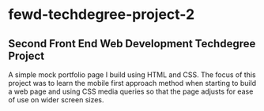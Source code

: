 # fewd-techdegree-project-2
<h2>Second Front End Web Development Techdegree Project</h2>

A simple mock portfolio page I build using HTML and CSS. The focus of this project was to learn the mobile first approach method when starting to build a web page and using CSS media queries so that the page adjusts for ease of use on wider screen sizes.
